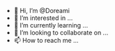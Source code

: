 - 👋 Hi, I’m @Doreami
- 👀 I’m interested in ...
- 🌱 I’m currently learning ...
- 💞️ I’m looking to collaborate on ...
- 📫 How to reach me ...

<!---
Doreami/Doreami is a ✨ special ✨ repository because its `README.md` (this file) appears on your GitHub profile.
You can click the Preview link to take a look at your changes.
--->
